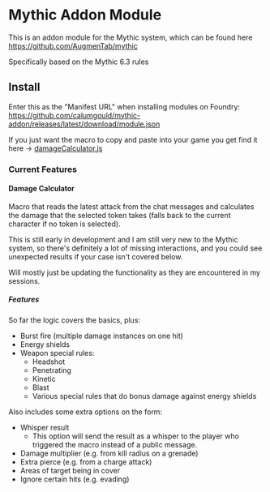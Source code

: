 # Mythic Addon Module

This is an addon module for the Mythic system, which can be found here https://github.com/AugmenTab/mythic

Specifically based on the Mythic 6.3 rules

## Install

Enter this as the "Manifest URL" when installing modules on Foundry:
https://github.com/calumgould/mythic-addon/releases/latest/download/module.json

If you just want the macro to copy and paste into your game you get find it here -> [damageCalculator.js](src/scripts/macros/damageCalculator.js)

### Current Features

#### Damage Calculator

Macro that reads the latest attack from the chat messages and calculates the damage that the selected token takes (falls back to the current character if no token is selected).

This is still early in development and I am still very new to the Mythic system, so there's definitely a lot of missing interactions, and you could see unexpected results if your case isn't covered below.

Will mostly just be updating the functionality as they are encountered in my sessions.

##### Features

So far the logic covers the basics, plus:
- Burst fire (multiple damage instances on one hit)
- Energy shields
- Weapon special rules:
  - Headshot
  - Penetrating
  - Kinetic
  - Blast
  - Various special rules that do bonus damage against energy shields


Also includes some extra options on the form:
- Whisper result
  - This option will send the result as a whisper to the player who triggered the macro instead of a public message.
- Damage multiplier (e.g. from kill radius on a grenade)
-  Extra pierce (e.g. from a charge attack)
- Areas of target being in cover
- Ignore certain hits (e.g. evading)
